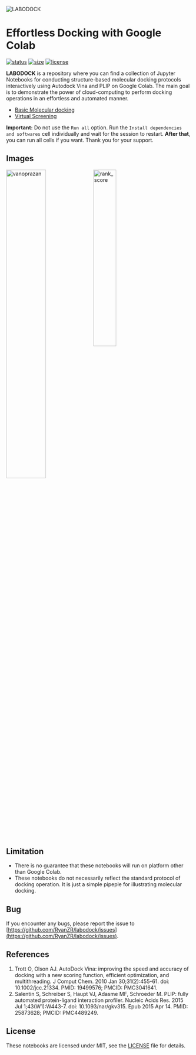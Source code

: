 ![LABODOCK](https://github.com/RyanZR/labodock/blob/main/res/labodock_banner.jpg)

# Effortless Docking with Google Colab
[![status](https://img.shields.io/badge/status-stable-success)](https://github.com/RyanZR/labodock)
[![size](https://img.shields.io/github/repo-size/RyanZR/labodock)](https://github.com/RyanZR/labodock)
[![license](https://img.shields.io/badge/license-MIT-informational)](https://github.com/RyanZR/labodock/blob/main/LICENSE)


**LABODOCK** is a repository where you can find a collection of Jupyter Notebooks for conducting structure-based molecular docking protocols interactively using Autodock Vina and PLIP on Google Colab. The main goal is to demonstrate the power of cloud-computing to perform docking operations in an effortless and automated manner.

+ [Basic Molecular docking](https://github.com/RyanZR/labodock/blob/main/notebooks/basic_molecular_docking.ipynb)
+ [Virtual Screening](https://github.com/RyanZR/labodock/blob/main/notebooks/virtual_screening.ipynb) 

**Important:** Do not use the `Run all` option. Run the `Install dependencies and softwares` cell individually and wait for the session to restart. **After that**, you can run all cells if you want. Thank you for your support. 


## Images
<div>
  <img align="top" src="https://github.com/RyanZR/labodock/blob/main/res/5YLU_vanoprazan_interaction.jpg" alt="vanoprazan" width="46.3%">
  <img align="top" src="https://github.com/RyanZR/labodock/blob/main/res/rank_score.jpg" alt="rank_score" width="35%">
</div>

## Limitation
+ There is no guarantee that these notebooks will run on platform other than Google Colab.
+ These notebooks do not necessarily reflect the standard protocol of docking operation. It is just a simple pipeple for illustrating molecular docking. 


## Bug
If you encounter any bugs, please report the issue to [https://github.com/RyanZR/labodock/issues](https://github.com/RyanZR/labodock/issues).


## References
1. Trott O, Olson AJ. AutoDock Vina: improving the speed and accuracy of docking with a new scoring function, efficient optimization, and multithreading. J Comput Chem. 2010 Jan 30;31(2):455-61. doi: 10.1002/jcc.21334. PMID: 19499576; PMCID: PMC3041641.
2. Salentin S, Schreiber S, Haupt VJ, Adasme MF, Schroeder M. PLIP: fully automated protein-ligand interaction profiler. Nucleic Acids Res. 2015 Jul 1;43(W1):W443-7. doi: 10.1093/nar/gkv315. Epub 2015 Apr 14. PMID: 25873628; PMCID: PMC4489249.

## License
These notebooks are licensed under MIT, see the [LICENSE](https://github.com/RyanZR/labodock/blob/main/LICENSE) file for details.
